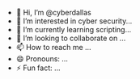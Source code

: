- 👋 Hi, I’m @cyberdallas
- 👀 I’m interested in cyber security...
- 🌱 I’m currently learning scripting...
- 💞️ I’m looking to collaborate on ...
- 📫 How to reach me ...
- 😄 Pronouns: ...
- ⚡ Fun fact: ...

<!---
cyberdallas/cyberdallas is a ✨ special ✨ repository because its `README.md` (this file) appears on your GitHub profile.
You can click the Preview link to take a look at your changes.
--->
